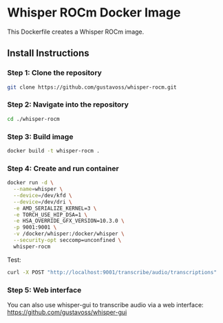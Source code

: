 # Whisper ROCm Docker Image

This Dockerfile creates a Whisper ROCm image.

## Install Instructions

### Step 1: Clone the repository
```bash
git clone https://github.com/gustavoss/whisper-rocm.git
```

### Step 2: Navigate into the repository
```bash
cd ./whisper-rocm
```

### Step 3: Build image
```bash
docker build -t whisper-rocm .
```

### Step 4: Create and run container
```bash
docker run -d \
  --name=whisper \
  --device=/dev/kfd \
  --device=/dev/dri \
  -e AMD_SERIALIZE_KERNEL=3 \
  -e TORCH_USE_HIP_DSA=1 \
  -e HSA_OVERRIDE_GFX_VERSION=10.3.0 \
  -p 9001:9001 \
  -v /docker/whisper:/docker/whisper \
  --security-opt seccomp=unconfined \
  whisper-rocm
```

Test:
```bash
curl -X POST "http://localhost:9001/transcribe/audio/transcriptions"   -F "file=@/path/to/audio.mp3" -F "language=en" -F "model=base" -F "timestamps=true"
```
### Step 5: Web interface
You can also use whisper-gui to transcribe audio via a web interface:
https://github.com/gustavoss/whisper-gui
